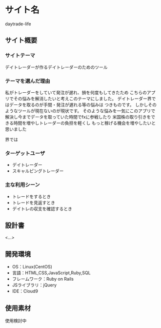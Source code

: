 # サイト名
daytrade-life

## サイト概要
### サイトテーマ
デイトレーダーが作るデイトレーダーのためのツール

### テーマを選んだ理由
私がトレーダーをしていて発注が遅れ、損を何度もしてきたため
こちらのアプリでその悩みを解消したいと考えこのテーマにしました。
デイトレーダー界ではデータを取るのが手間・発注が遅れる等の悩みは
つきものです。
しかしそのようなツールが現在ないのが現状です。
そのような悩みを一気にこのアプリで解決し今までデータを取っていた時間でfxに参戦したり
米国株の取り引きをできる時間を増やしトレーダーの負担を軽くし
もっと稼げる機会を増やしたいと思いました


界では

### ターゲットユーザ
 - デイトレーダー
 - スキャルピングトレーダー


### 主な利用シーン
- トレードをするとき
- トレードを見返すとき
- デイトレの収支を確認するとき

## 設計書
<...>

## 開発環境
- OS：Linux(CentOS)
- 言語：HTML,CSS,JavaScript,Ruby,SQL
- フレームワーク：Ruby on Rails
- JSライブラリ：jQuery
- IDE：Cloud9

## 使用素材
使用検討中